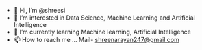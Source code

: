 - 👋 Hi, I’m @shreesi
- 👀 I’m interested in Data Science, Machine Learning and Artificial Intelligence
- 🌱 I’m currently learning Machine learning, Artificial Intelligence
- 📫 How to reach me ...
      Mail- shreenarayan247@gmail.com

<!---
shreesi/shreesi is a ✨ special ✨ repository because its `README.md` (this file) appears on your GitHub profile.
You can click the Preview link to take a look at your changes.
--->

